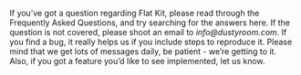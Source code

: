 If you’ve got a question regarding Flat Kit, please read through the Frequently Asked Questions, and try searching for the answers here. If the question is not covered, please shoot an email to _info@dustyroom.com_. If you find a bug, it really helps us if you include steps to reproduce it. Please mind that we get lots of messages daily, be patient - we’re getting to it. Also, if you got a feature you’d like to see implemented, let us know.